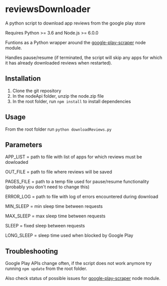 # reviewsDownloader
A python script to download app reviews from the google play store

Requires Python >= 3.6 and Node.js >= 6.0.0

Funtions as a Python wrapper around the [google-play-scraper](https://github.com/facundoolano/google-play-scraper) node module.

Handles pause/resume (if terminated, the script will skip any apps for which it has already downloaded reviews when restarted).

## Installation

1. Clone the git repository
2. In the nodeApi folder, unzip the node.zip file
3. In the root folder, run `npm install` to install dependencies

## Usage 

From the root folder run `python downloadReviews.py`

## Parameters

APP_LIST = path to file with list of apps for which reviews must be dowloaded

OUT_FILE = path to file where reviews will be saved

PAGES_FILE = path to a temp file used for pause/resume functionality (probably you don't need to change this)

ERROR_LOG = path to file with log of errors encountered during download

MIN_SLEEP = min sleep time between requests 

MAX_SLEEP = max sleep time between requests

SLEEP = fixed sleep between requests 

LONG_SLEEP = sleep time used when blocked by Google Play

## Troubleshooting

Google Play APIs change often, if the script does not work anymore try running `npm update` from the root folder.

Also check status of possible issues for [google-play-scraper](https://github.com/facundoolano/google-play-scraper) node module. 
